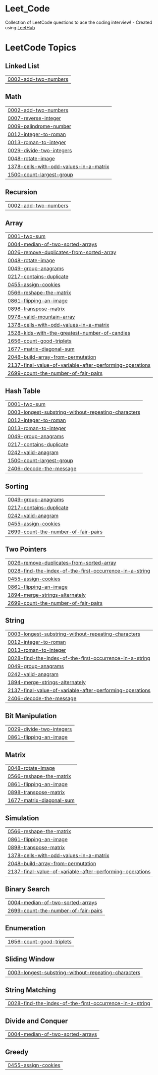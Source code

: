 # Leet_Code
Collection of LeetCode questions to ace the coding interview! - Created using [LeetHub](https://github.com/QasimWani/LeetHub)

<!---LeetCode Topics Start-->
# LeetCode Topics
## Linked List
|  |
| ------- |
| [0002-add-two-numbers](https://github.com/sanjay-r-0508/Leet_Code/tree/master/0002-add-two-numbers) |
## Math
|  |
| ------- |
| [0002-add-two-numbers](https://github.com/sanjay-r-0508/Leet_Code/tree/master/0002-add-two-numbers) |
| [0007-reverse-integer](https://github.com/sanjay-r-0508/Leet_Code/tree/master/0007-reverse-integer) |
| [0009-palindrome-number](https://github.com/sanjay-r-0508/Leet_Code/tree/master/0009-palindrome-number) |
| [0012-integer-to-roman](https://github.com/sanjay-r-0508/Leet_Code/tree/master/0012-integer-to-roman) |
| [0013-roman-to-integer](https://github.com/sanjay-r-0508/Leet_Code/tree/master/0013-roman-to-integer) |
| [0029-divide-two-integers](https://github.com/sanjay-r-0508/Leet_Code/tree/master/0029-divide-two-integers) |
| [0048-rotate-image](https://github.com/sanjay-r-0508/Leet_Code/tree/master/0048-rotate-image) |
| [1378-cells-with-odd-values-in-a-matrix](https://github.com/sanjay-r-0508/Leet_Code/tree/master/1378-cells-with-odd-values-in-a-matrix) |
| [1500-count-largest-group](https://github.com/sanjay-r-0508/Leet_Code/tree/master/1500-count-largest-group) |
## Recursion
|  |
| ------- |
| [0002-add-two-numbers](https://github.com/sanjay-r-0508/Leet_Code/tree/master/0002-add-two-numbers) |
## Array
|  |
| ------- |
| [0001-two-sum](https://github.com/sanjay-r-0508/Leet_Code/tree/master/0001-two-sum) |
| [0004-median-of-two-sorted-arrays](https://github.com/sanjay-r-0508/Leet_Code/tree/master/0004-median-of-two-sorted-arrays) |
| [0026-remove-duplicates-from-sorted-array](https://github.com/sanjay-r-0508/Leet_Code/tree/master/0026-remove-duplicates-from-sorted-array) |
| [0048-rotate-image](https://github.com/sanjay-r-0508/Leet_Code/tree/master/0048-rotate-image) |
| [0049-group-anagrams](https://github.com/sanjay-r-0508/Leet_Code/tree/master/0049-group-anagrams) |
| [0217-contains-duplicate](https://github.com/sanjay-r-0508/Leet_Code/tree/master/0217-contains-duplicate) |
| [0455-assign-cookies](https://github.com/sanjay-r-0508/Leet_Code/tree/master/0455-assign-cookies) |
| [0566-reshape-the-matrix](https://github.com/sanjay-r-0508/Leet_Code/tree/master/0566-reshape-the-matrix) |
| [0861-flipping-an-image](https://github.com/sanjay-r-0508/Leet_Code/tree/master/0861-flipping-an-image) |
| [0898-transpose-matrix](https://github.com/sanjay-r-0508/Leet_Code/tree/master/0898-transpose-matrix) |
| [0978-valid-mountain-array](https://github.com/sanjay-r-0508/Leet_Code/tree/master/0978-valid-mountain-array) |
| [1378-cells-with-odd-values-in-a-matrix](https://github.com/sanjay-r-0508/Leet_Code/tree/master/1378-cells-with-odd-values-in-a-matrix) |
| [1528-kids-with-the-greatest-number-of-candies](https://github.com/sanjay-r-0508/Leet_Code/tree/master/1528-kids-with-the-greatest-number-of-candies) |
| [1656-count-good-triplets](https://github.com/sanjay-r-0508/Leet_Code/tree/master/1656-count-good-triplets) |
| [1677-matrix-diagonal-sum](https://github.com/sanjay-r-0508/Leet_Code/tree/master/1677-matrix-diagonal-sum) |
| [2048-build-array-from-permutation](https://github.com/sanjay-r-0508/Leet_Code/tree/master/2048-build-array-from-permutation) |
| [2137-final-value-of-variable-after-performing-operations](https://github.com/sanjay-r-0508/Leet_Code/tree/master/2137-final-value-of-variable-after-performing-operations) |
| [2699-count-the-number-of-fair-pairs](https://github.com/sanjay-r-0508/Leet_Code/tree/master/2699-count-the-number-of-fair-pairs) |
## Hash Table
|  |
| ------- |
| [0001-two-sum](https://github.com/sanjay-r-0508/Leet_Code/tree/master/0001-two-sum) |
| [0003-longest-substring-without-repeating-characters](https://github.com/sanjay-r-0508/Leet_Code/tree/master/0003-longest-substring-without-repeating-characters) |
| [0012-integer-to-roman](https://github.com/sanjay-r-0508/Leet_Code/tree/master/0012-integer-to-roman) |
| [0013-roman-to-integer](https://github.com/sanjay-r-0508/Leet_Code/tree/master/0013-roman-to-integer) |
| [0049-group-anagrams](https://github.com/sanjay-r-0508/Leet_Code/tree/master/0049-group-anagrams) |
| [0217-contains-duplicate](https://github.com/sanjay-r-0508/Leet_Code/tree/master/0217-contains-duplicate) |
| [0242-valid-anagram](https://github.com/sanjay-r-0508/Leet_Code/tree/master/0242-valid-anagram) |
| [1500-count-largest-group](https://github.com/sanjay-r-0508/Leet_Code/tree/master/1500-count-largest-group) |
| [2406-decode-the-message](https://github.com/sanjay-r-0508/Leet_Code/tree/master/2406-decode-the-message) |
## Sorting
|  |
| ------- |
| [0049-group-anagrams](https://github.com/sanjay-r-0508/Leet_Code/tree/master/0049-group-anagrams) |
| [0217-contains-duplicate](https://github.com/sanjay-r-0508/Leet_Code/tree/master/0217-contains-duplicate) |
| [0242-valid-anagram](https://github.com/sanjay-r-0508/Leet_Code/tree/master/0242-valid-anagram) |
| [0455-assign-cookies](https://github.com/sanjay-r-0508/Leet_Code/tree/master/0455-assign-cookies) |
| [2699-count-the-number-of-fair-pairs](https://github.com/sanjay-r-0508/Leet_Code/tree/master/2699-count-the-number-of-fair-pairs) |
## Two Pointers
|  |
| ------- |
| [0026-remove-duplicates-from-sorted-array](https://github.com/sanjay-r-0508/Leet_Code/tree/master/0026-remove-duplicates-from-sorted-array) |
| [0028-find-the-index-of-the-first-occurrence-in-a-string](https://github.com/sanjay-r-0508/Leet_Code/tree/master/0028-find-the-index-of-the-first-occurrence-in-a-string) |
| [0455-assign-cookies](https://github.com/sanjay-r-0508/Leet_Code/tree/master/0455-assign-cookies) |
| [0861-flipping-an-image](https://github.com/sanjay-r-0508/Leet_Code/tree/master/0861-flipping-an-image) |
| [1894-merge-strings-alternately](https://github.com/sanjay-r-0508/Leet_Code/tree/master/1894-merge-strings-alternately) |
| [2699-count-the-number-of-fair-pairs](https://github.com/sanjay-r-0508/Leet_Code/tree/master/2699-count-the-number-of-fair-pairs) |
## String
|  |
| ------- |
| [0003-longest-substring-without-repeating-characters](https://github.com/sanjay-r-0508/Leet_Code/tree/master/0003-longest-substring-without-repeating-characters) |
| [0012-integer-to-roman](https://github.com/sanjay-r-0508/Leet_Code/tree/master/0012-integer-to-roman) |
| [0013-roman-to-integer](https://github.com/sanjay-r-0508/Leet_Code/tree/master/0013-roman-to-integer) |
| [0028-find-the-index-of-the-first-occurrence-in-a-string](https://github.com/sanjay-r-0508/Leet_Code/tree/master/0028-find-the-index-of-the-first-occurrence-in-a-string) |
| [0049-group-anagrams](https://github.com/sanjay-r-0508/Leet_Code/tree/master/0049-group-anagrams) |
| [0242-valid-anagram](https://github.com/sanjay-r-0508/Leet_Code/tree/master/0242-valid-anagram) |
| [1894-merge-strings-alternately](https://github.com/sanjay-r-0508/Leet_Code/tree/master/1894-merge-strings-alternately) |
| [2137-final-value-of-variable-after-performing-operations](https://github.com/sanjay-r-0508/Leet_Code/tree/master/2137-final-value-of-variable-after-performing-operations) |
| [2406-decode-the-message](https://github.com/sanjay-r-0508/Leet_Code/tree/master/2406-decode-the-message) |
## Bit Manipulation
|  |
| ------- |
| [0029-divide-two-integers](https://github.com/sanjay-r-0508/Leet_Code/tree/master/0029-divide-two-integers) |
| [0861-flipping-an-image](https://github.com/sanjay-r-0508/Leet_Code/tree/master/0861-flipping-an-image) |
## Matrix
|  |
| ------- |
| [0048-rotate-image](https://github.com/sanjay-r-0508/Leet_Code/tree/master/0048-rotate-image) |
| [0566-reshape-the-matrix](https://github.com/sanjay-r-0508/Leet_Code/tree/master/0566-reshape-the-matrix) |
| [0861-flipping-an-image](https://github.com/sanjay-r-0508/Leet_Code/tree/master/0861-flipping-an-image) |
| [0898-transpose-matrix](https://github.com/sanjay-r-0508/Leet_Code/tree/master/0898-transpose-matrix) |
| [1677-matrix-diagonal-sum](https://github.com/sanjay-r-0508/Leet_Code/tree/master/1677-matrix-diagonal-sum) |
## Simulation
|  |
| ------- |
| [0566-reshape-the-matrix](https://github.com/sanjay-r-0508/Leet_Code/tree/master/0566-reshape-the-matrix) |
| [0861-flipping-an-image](https://github.com/sanjay-r-0508/Leet_Code/tree/master/0861-flipping-an-image) |
| [0898-transpose-matrix](https://github.com/sanjay-r-0508/Leet_Code/tree/master/0898-transpose-matrix) |
| [1378-cells-with-odd-values-in-a-matrix](https://github.com/sanjay-r-0508/Leet_Code/tree/master/1378-cells-with-odd-values-in-a-matrix) |
| [2048-build-array-from-permutation](https://github.com/sanjay-r-0508/Leet_Code/tree/master/2048-build-array-from-permutation) |
| [2137-final-value-of-variable-after-performing-operations](https://github.com/sanjay-r-0508/Leet_Code/tree/master/2137-final-value-of-variable-after-performing-operations) |
## Binary Search
|  |
| ------- |
| [0004-median-of-two-sorted-arrays](https://github.com/sanjay-r-0508/Leet_Code/tree/master/0004-median-of-two-sorted-arrays) |
| [2699-count-the-number-of-fair-pairs](https://github.com/sanjay-r-0508/Leet_Code/tree/master/2699-count-the-number-of-fair-pairs) |
## Enumeration
|  |
| ------- |
| [1656-count-good-triplets](https://github.com/sanjay-r-0508/Leet_Code/tree/master/1656-count-good-triplets) |
## Sliding Window
|  |
| ------- |
| [0003-longest-substring-without-repeating-characters](https://github.com/sanjay-r-0508/Leet_Code/tree/master/0003-longest-substring-without-repeating-characters) |
## String Matching
|  |
| ------- |
| [0028-find-the-index-of-the-first-occurrence-in-a-string](https://github.com/sanjay-r-0508/Leet_Code/tree/master/0028-find-the-index-of-the-first-occurrence-in-a-string) |
## Divide and Conquer
|  |
| ------- |
| [0004-median-of-two-sorted-arrays](https://github.com/sanjay-r-0508/Leet_Code/tree/master/0004-median-of-two-sorted-arrays) |
## Greedy
|  |
| ------- |
| [0455-assign-cookies](https://github.com/sanjay-r-0508/Leet_Code/tree/master/0455-assign-cookies) |
<!---LeetCode Topics End-->